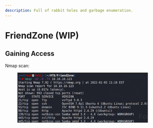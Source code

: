 ```yaml
---
description: Full of rabbit holes and garbage enumeration.
---
```


# FriendZone (WIP)

## Gaining Access

Nmap scan:

<figure><img src="../../../.gitbook/assets/image (11) (2) (1).png" alt=""><figcaption></figcaption></figure>

###

